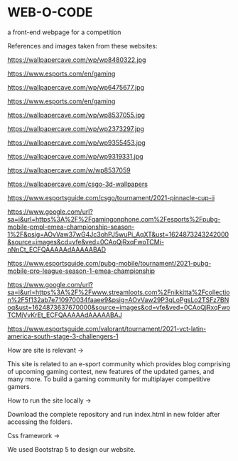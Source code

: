 # WEB-O-CODE
a front-end webpage for a competition

References and images taken from these websites:

https://wallpapercave.com/wp/wp8480322.jpg

https://www.esports.com/en/gaming

https://wallpapercave.com/wp/wp6475677.jpg

https://www.esports.com/en/gaming

https://wallpapercave.com/wp/wp8537055.jpg

https://wallpapercave.com/wp/wp2373297.jpg

https://wallpapercave.com/wp/wp9355453.jpg

https://wallpapercave.com/wp/wp9319331.jpg

https://wallpapercave.com/w/wp8537059

https://wallpapercave.com/csgo-3d-wallpapers

https://www.esportsguide.com/csgo/tournament/2021-pinnacle-cup-ii

https://www.google.com/url?sa=i&url=https%3A%2F%2Fgamingonphone.com%2Fesports%2Fpubg-mobile-pmpl-emea-championship-season-1%2F&psig=AOvVaw37wG4Jc3ohPJ5wuPi_AqXT&ust=1624873243242000&source=images&cd=vfe&ved=0CAoQjRxqFwoTCMi-nNnCt_ECFQAAAAAdAAAAABAD

https://www.esportsguide.com/pubg-mobile/tournament/2021-pubg-mobile-pro-league-season-1-emea-championship

https://www.google.com/url?sa=i&url=https%3A%2F%2Fwww.streamloots.com%2Fnikkitta%2Fcollection%2F5f132ab7e710970034faaee9&psig=AOvVaw29P3qLoPgsLo2TSFz7BNoq&ust=1624873637670000&source=images&cd=vfe&ved=0CAoQjRxqFwoTCMjVvKrEt_ECFQAAAAAdAAAAABAJ

https://www.esportsguide.com/valorant/tournament/2021-vct-latin-america-south-stage-3-challengers-1



How are site is relevant ->

This site is related to an e-sport community which provides blog comprising of upcoming gaming contest, new features of the updated games, and many more. To build a gaming community for multiplayer competitive gamers.

How to run the site locally ->

Download the complete repository and run index.html in new folder after accessing the folders.


Css framework ->

We used Bootstrap 5 to design our website. 
